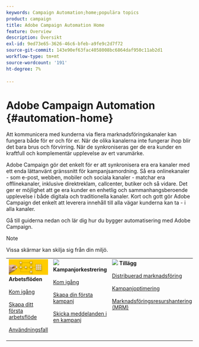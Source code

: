 ```yaml
---
keywords: Campaign Automation;home;populära topics
product: campaign
title: Adobe Campaign Automation Home
feature: Overview
description: Översikt
exl-id: 9ed73e65-3626-46c6-bfeb-a9fe9c2d7f72
source-git-commit: 143e90ef63fac4058008bc6864daf950c11ab2d1
workflow-type: tm+mt
source-wordcount: '191'
ht-degree: 7%

---
```


# Adobe Campaign Automation {#automation-home}

Att kommunicera med kunderna via flera marknadsföringskanaler kan fungera både för er och för er. När de olika kanalerna inte fungerar ihop blir det bara brus och förvirring. När de synkroniseras ger de era kunder en kraftfull och komplementär upplevelse av ert varumärke.

Adobe Campaign gör det enkelt för er att synkronisera era era kanaler med ett enda lättanvänt gränssnitt för kampanjsamordning. Så era onlinekanaler - som e-post, webben, mobiler och sociala kanaler - matchar era offlinekanaler, inklusive direktreklam, callcenter, butiker och så vidare. Det ger er möjlighet att ge era kunder en enhetlig och sammanhangsberoende upplevelse i både digitala och traditionella kanaler. Kort och gott gör Adobe Campaign det enkelt att leverera innehåll till alla vägar kunderna kan ta - i alla kanaler.


Gå till guiderna nedan och lär dig hur du bygger automatisering med Adobe Campaign.

>[!NOTE]
>
>Vissa skärmar kan skilja sig från din miljö.

<table>
<tr style="border: 0;">
  <td valign="top">
    <div><img src="assets/do-not-localize/workflow.jpeg">
    <b>Arbetsflöden</b>
    </div>
    <br>
    <div>
    <a href="workflow/about-workflows.md">Kom igång</a>
    </div>
    <br>     
    <div>
    <a href="workflow/build-a-workflow.md">Skapa ditt första arbetsflöde</a>
    </div>
    <br>
    <div>
    <a href="workflow/workflow-use-cases.md">Användningsfall</a>
    </div>
    <br>
  </td>
  <td valign="top">
    <div><img src="assets/do-not-localize/campaign.jpeg">
    <b>Kampanjorkestrering</b>
    </div>
    <br>
    <div>
    <a href="campaigns/set-up-campaigns.md">Kom igång</a>
    </div>
    <br>
    <div>
    <a href="campaigns/marketing-campaign-create.md">Skapa din första kampanj</a>
    </div>
    <br>
    <div>
    <a href="campaigns/marketing-campaign-deliveries.md">Skicka meddelanden i en kampanj</a>
    </div>
    <br>
  </td>
  <td valign="top">
    <div><img src="assets/do-not-localize/add-on.jpeg">
    <b>Tillägg</b>
    </div>
    <br>
    <div>
    <a href="distributed-marketing/about-distributed-marketing.md">Distribuerad marknadsföring</a>
    </div>
    <br>
    <div>
    <a href="campaign-opt/campaign-typologies.md">Kampanjoptimering</a>
    </div>
    <br>
    <div>
    <a href="mrm/about-marketing-resource-management.md">Marknadsföringsresurshantering (MRM)</a>
    </div>
    <br>
  </td>
</tr>
</table>
